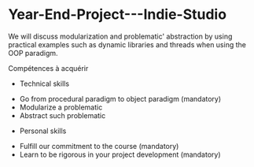 # Year-End-Project---Indie-Studio

We will discuss modularization and problematic' abstraction by using practical examples such as dynamic libraries and threads when using the OOP paradigm.


Compétences à acquérir
+ Technical skills
- Go from procedural paradigm to object paradigm (mandatory)
- Modularize a problematic
- Abstract such problematic

+ Personal skills
- Fulfill our commitment to the course (mandatory)
- Learn to be rigorous in your project development (mandatory)
